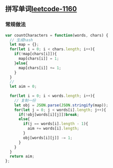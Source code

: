 <!-- 拼写单词.md -->
## 拼写单词[leetcode-1160](https://leetcode-cn.com/problems/find-words-that-can-be-formed-by-characters/)

### 常规做法
```js
var countCharacters = function(words, chars) {
  // 生成hash
  let map = {};
  for(let i = 0; i < chars.length; i++){
    if(!map[chars[i]]){
      map[chars[i]] = 1;
    }else{
      map[chars[i]] += 1;
    }
  }
  //
  let aim = 0;
  
  for(let i = 0; i < words.length; i++){
    // 复制一份
    let obj = JSON.parse(JSON.stringify(map));
    for(let j = 0; j < words[i].length; j++){
      if(!obj[words[i][j]])break;
      else{
        if(j == words[i].length - 1){
          aim += words[i].length;
        }
        obj[words[i][j]] -= 1;
      }
    }
  }
  return aim;
};
```
